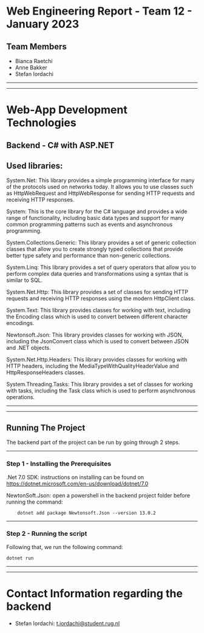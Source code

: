 # Web Engineering Report - Team 12 - January 2023
## Team Members
- Bianca Raetchi 
- Anne Bakker
- Stefan Iordachi
---
---

# Web-App Development Technologies
## Backend - C# with ASP.NET
## Used libraries:
System.Net: This library provides a simple programming interface for many of the protocols used on networks today. It allows you to use classes such as HttpWebRequest and HttpWebResponse for sending HTTP requests and receiving HTTP responses.

System: This is the core library for the C# language and provides a wide range of functionality, including basic data types and support for many common programming patterns such as events and asynchronous programming.

System.Collections.Generic: This library provides a set of generic collection classes that allow you to create strongly typed collections that provide better type safety and performance than non-generic collections.

System.Linq: This library provides a set of query operators that allow you to perform complex data queries and transformations using a syntax that is similar to SQL.

System.Net.Http: This library provides a set of classes for sending HTTP requests and receiving HTTP responses using the modern HttpClient class.

System.Text: This library provides classes for working with text, including the Encoding class which is used to convert between different character encodings.

Newtonsoft.Json: This library provides classes for working with JSON, including the JsonConvert class which is used to convert between JSON and .NET objects.

System.Net.Http.Headers: This library provides classes for working with HTTP headers, including the MediaTypeWithQualityHeaderValue and HttpResponseHeaders classes.

System.Threading.Tasks: This library provides a set of classes for working with tasks, including the Task class which is used to perform asynchronous operations.

 ---
 ---


## Running The Project

The backend part of the project can be run by going through 2 steps.

---
### Step 1 - Installing the Prerequisites
.Net 7.0 SDK: instructions on installing can be found on https://dotnet.microsoft.com/en-us/download/dotnet/7.0

NewtonSoft.Json:  open a powershell in the backend project folder before running the command:

    	dotnet add package Newtonsoft.Json --version 13.0.2


---
### Step 2 - Running the script

Following that, we run the following command:

    dotnet run

---
---

# Contact Information regarding the backend

- Stefan Iordachi: t.iordachi@student.rug.nl

